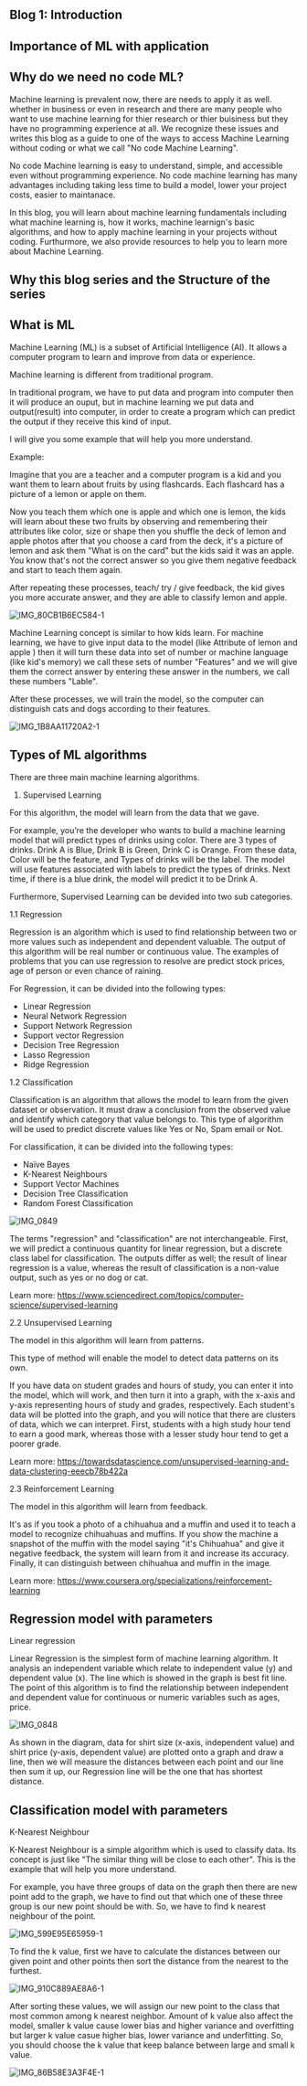 Blog 1: Introduction 
-
Importance of ML with application 
-


Why do we need no code ML?
-
Machine learning is prevalent now, there are needs to apply it as well. whether in business or even in research and there are many people who want to use machine learning for thier research or thier buisiness but they have no programming experience at all. We recognize these issues and writes this blog as a guide to one of the ways to access Machine Learning without coding or what we call "No code Machine Learning".

No code Machine learning is easy to understand, simple, and accessible even without programming experience. No code machine learning has many advantages including taking less time to build a model, lower your project costs, easier to maintanace. 

In this blog, you will learn about machine learning fundamentals including what machine learning is, how it works, machine learnign's basic algorithms, and how to apply machine learning in your projects without coding. Furthurmore, we also provide resources to help you to learn more about Machine Learning.

Why this blog series and the Structure of the series 
-

What is ML 
-

Machine Learning (ML) is a subset of Artificial Intelligence (AI). It allows a computer program to learn and improve from data or experience.

Machine learning is different from traditional program. 

In traditional program, we have to put data and program into computer then it will produce an ouput, but in machine learning we put data and output(result) into computer, in order to create a program which can predict the output if they receive this kind of input.

I will give you some example that will help you more understand. 

Example:

Imagine that you are a teacher and a computer program is a kid and you want them to learn about fruits by using flashcards. Each flashcard has a picture of a lemon or apple on them.

Now you teach them which one is apple and which one is lemon, the kids will learn about these two fruits by observing and remembering their attributes like color, size or shape then you shuffle the deck of lemon and apple photos after that you choose a card from the deck, it's a picture of lemon and ask them "What is on the card" but the kids said it was an apple. You know that's not the correct answer so you give them negative feedback and start to teach them again.

After repeating these processes, teach/ try / give feedback, the kid gives you more accurate answer, and they are able to classify lemon and apple.

![IMG_80CB1B6EC584-1](https://user-images.githubusercontent.com/96424191/160280866-61026af9-7acd-40ef-9ae1-0fb72c3bdee5.jpeg)

Machine Learning concept is similar to how kids learn. For machine learning, we have to give input data to the model (like Attribute of lemon and apple ) then it will turn these data into set of number or machine language (like kid's memory) we call these sets of number "Features" and we will give them the correct answer by entering these answer in the numbers, we call these numbers "Lable". 

After these processes, we will train the model, so the computer can distinguish cats and dogs according to their features.


![IMG_1B8AA11720A2-1](https://user-images.githubusercontent.com/96424191/160281339-607cf81f-7132-4616-a2e4-80ee1e088994.jpeg)


Types of ML algorithms
-
There are three main machine learning algorithms.

1. Supervised Learning 
		
For this algorithm, the model will learn from the data that we gave.
		
For example, you’re the developer who wants to build a machine learning model that will predict types of drinks using color. 
There are 3 types of drinks. Drink A is Blue, Drink B is Green, Drink C is Orange.
From these data, Color will be the feature, and Types of drinks will be the label.
The model will use features associated with labels to predict the types of drinks. Next time, if there is a blue drink, the model will predict it to be Drink A. 

Furthermore, Supervised Learning can be devided into two sub categories.

1.1 Regression

Regression is an algorithm which is used to find relationship between two or more values such as independent and dependent valuable. The output of this algorithm will be real number or continuous value. The examples of problems that you can use regression to resolve are predict stock prices, age of person or even chance of raining.

For Regression, it can be divided into the following types:
- Linear Regression 
- Neural Network Regression
- Support Network Regression
- Support vector Regression
- Decision Tree Regression
- Lasso Regression
- Ridge Regression

1.2 Classification

Classification is an algorithm that allows the model to learn from the given dataset or observation. It must draw a conclusion from the observed value and identify which category that value belongs to. This type of algorithm will be used to predict discrete values like Yes or No, Spam email or Not.

For classification, it can be divided into the following types:
- Naïve Bayes
- K-Nearest Neighbours
- Support Vector Machines
- Decision Tree Classification
- Random Forest Classification

![IMG_0849](https://user-images.githubusercontent.com/96424191/160169107-7e3c7c40-6b2b-47b0-93b5-9cb76df5486f.jpg)

The terms "regression" and "classification" are not interchangeable. First, we will predict a continuous quantity for linear regression, but a discrete class label for classification. The outputs differ as well; the result of linear regression is a value, whereas the result of classification is a non-value output, such as yes or no dog or cat.

Learn more: https://www.sciencedirect.com/topics/computer-science/supervised-learning

2.2 Unsupervised Learning 
		
The model in this algorithm will learn from patterns. 
	
This type of method will enable the model to detect data patterns on its own.
		
If you have data on student grades and hours of study, you can enter it into the model, which will work, and then turn it into a graph, 	with the x-axis and y-axis representing hours of study and grades, respectively. Each student's data will be plotted into the graph, and you will 	notice that there are clusters of data, which we can interpret. First, students with a high study hour tend to earn a good mark, whereas those with a 	lesser study hour tend to get a poorer grade.	
		
Learn more: https://towardsdatascience.com/unsupervised-learning-and-data-clustering-eeecb78b422a

2.3 Reinforcement Learning 
	
The model in this algorithm will learn from feedback.
	
It's as if you took a photo of a chihuahua and a muffin and used it to teach a model to recognize chihuahuas and muffins. If you show the machine a snapshot of the muffin with the model saying "it's Chihuahua" and give it negative feedback, the system will learn from it and increase its accuracy. Finally, it can distinguish between chihuahua and muffin in the image.
	
Learn more: https://www.coursera.org/specializations/reinforcement-learning

Regression model with parameters
-

Linear regression

Linear Regression is the simplest form of machine learning algorithm. It analysis an independent variable which relate to independent value (y) and dependent value (x). The line which is showed in the graph is best fit line. The point of this algorithm is to find the relationship between independent and dependent value for continuous or numeric variables such as ages, price.

![IMG_0848](https://user-images.githubusercontent.com/96424191/160169084-9e1c6f61-fac1-420a-9ed2-186d49b0cb63.jpg)

As shown in the diagram, data for shirt size (x-axis, independent value) and shirt price (y-axis, dependent value) are plotted onto a graph and draw a line, then we will measure the distances between each point and our line then sum it up, our Regression line will be the one that has shortest distance.

Classification model with parameters
-

K-Nearest Neighbour

K-Nearest Neighbour is a simple algorithm which is used to classify data. Its concept is just like "The similar thing will be close to each other". This is the example that will help you more understand. 

For example, you have three groups of data on the graph then there are new point add to the graph, we have to find out that which one of these three group is our new point should be with. So, we have to find k nearest neighbour of the point.

![IMG_599E95E65959-1](https://user-images.githubusercontent.com/96424191/160191365-a5969eb6-4b01-466b-9ef6-160b0449d11e.jpeg)

To find the k value, first we have to calculate the distances between our given point and other points then sort the distance from the nearest to the furthest. 

![IMG_910C889AE8A6-1](https://user-images.githubusercontent.com/96424191/160191463-47bab16f-404d-45cc-b28d-bfffce3c2d1d.jpeg)

After sorting these values, we will assign our new point to the class that most common among k nearest neighbor. Amount of k value also affect the model, smaller k value cause lower bias and higher variance and overfitting but larger k value casue higher bias, lower variance and underfitting. So, you should choose the k value that keep balance between large and small k value.

![IMG_86B58E3A3F4E-1](https://user-images.githubusercontent.com/96424191/160191992-26b2b498-3207-434f-bb18-441233016143.jpeg)

